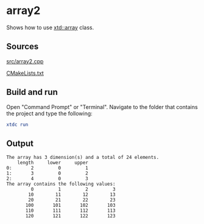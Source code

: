 # array2

Shows how to use [xtd::array](https://gammasoft71.github.io/xtd/reference_guides/latest/classxtd_1_1array.html) class.

## Sources

[src/array2.cpp](src/array2.cpp)

[CMakeLists.txt](CMakeLists.txt)

## Build and run

Open "Command Prompt" or "Terminal". Navigate to the folder that contains the project and type the following:

```cmake
xtdc run
```

## Output

```
The array has 3 dimension(s) and a total of 24 elements.
    length     lower     upper
0:       2         0         1
1:       3         0         2
2:       4         0         3
The array contains the following values:
         0         1         2         3
        10        11        12        13
        20        21        22        23
       100       101       102       103
       110       111       112       113
       120       121       122       123
```
